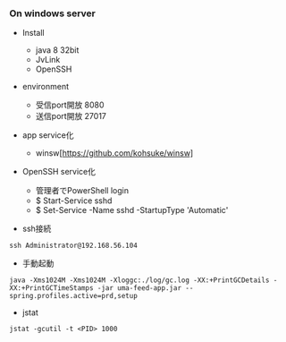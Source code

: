 ### On windows server
 - Install
   - java 8 32bit
   - JvLink
   - OpenSSH
 
 - environment
   - 受信port開放 8080
   - 送信port開放 27017
  
 - app service化
   - winsw[https://github.com/kohsuke/winsw]
   
 - OpenSSH service化
   - 管理者でPowerShell login
   - $ Start-Service sshd
   - $ Set-Service -Name sshd -StartupType 'Automatic'
 


 - ssh接続
```
ssh Administrator@192.168.56.104
```

 - 手動起動
```
java -Xms1024M -Xms1024M -Xloggc:./log/gc.log -XX:+PrintGCDetails -XX:+PrintGCTimeStamps -jar uma-feed-app.jar --spring.profiles.active=prd,setup
``` 
 - jstat
 ```
jstat -gcutil -t <PID> 1000
```

